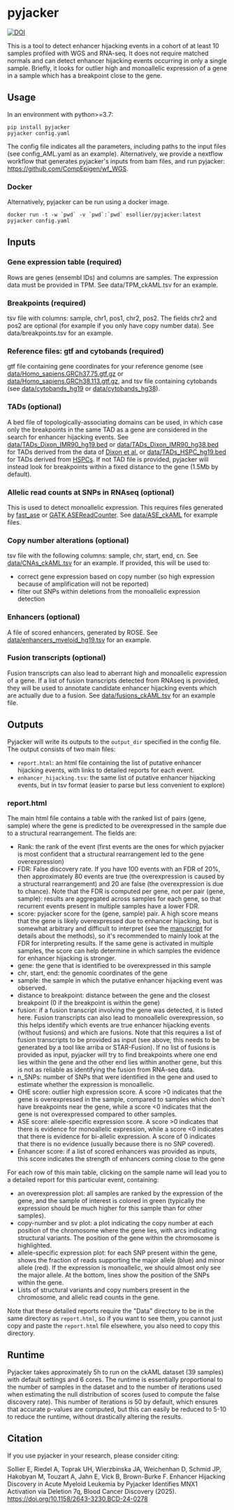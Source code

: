 # pyjacker
[![DOI](https://zenodo.org/badge/641412900.svg)](https://doi.org/10.5281/zenodo.14227955)

This is a tool to detect enhancer hijacking events in a cohort of at least 10 samples profiled with WGS and RNA-seq. It does not require matched normals and can detect enhancer hijacking events occurring in only a single sample. Briefly, it looks for outlier high and monoallelic expression of a gene in a sample which has a breakpoint close to the gene.

## Usage
In an environment with python>=3.7: 
```
pip install pyjacker
pyjacker config.yaml
```
The config file indicates all the parameters, including paths to the input files (see config_AML.yaml as an example). Alternatively, we provide a nextflow workflow that generates pyjacker's inputs from bam files, and run pyjacker: https://github.com/CompEpigen/wf_WGS.

### Docker
Alternatively, pyjacker can be run using a docker image.
```
docker run -t -w `pwd` -v `pwd`:`pwd` esollier/pyjacker:latest pyjacker config.yaml
```

## Inputs
### Gene expression table (required)
Rows are genes (ensembl IDs) and columns are samples. The expression data must be provided in TPM. See data/TPM_ckAML.tsv for an example.

### Breakpoints (required)
tsv file with columns: sample, chr1, pos1, chr2, pos2. 
The fields chr2 and pos2 are optional (for example if you only have copy number data). See data/breakpoints.tsv for an example.

### Reference files: gtf and cytobands (required)
gtf file containing gene coordinates for your reference genome (see [data/Homo_sapiens.GRCh37.75.gtf.gz](https://github.com/CompEpigen/pyjacker/blob/main/data/Homo_sapiens.GRCh37.75.gtf.gz) or [data/Homo_sapiens.GRCh38.113.gtf.gz](https://github.com/CompEpigen/pyjacker/blob/main/data/Homo_sapiens.GRCh38.113.gtf.gz), and tsv file containing cytobands (see [data/cytobands_hg19](https://github.com/CompEpigen/pyjacker/blob/main/data/cytobands_hg19.tsv) or [data/cytobands_hg38](https://github.com/CompEpigen/pyjacker/blob/main/data/cytobands_hg38.tsv)).

### TADs (optional)
A bed file of topologically-associating domains can be used, in which case only the breakpoints in the same TAD as a gene are considered in the search for enhancer hijacking events. See  [data/TADs_Dixon_IMR90_hg19.bed](https://github.com/CompEpigen/pyjacker/blob/main/data/TADs_Dixon_IMR90_hg19.bed) or [data/TADs_Dixon_IMR90_hg38.bed](https://github.com/CompEpigen/pyjacker/blob/main/data/TADs_Dixon_IMR90_hg38.bed) for TADs derived from the data of [Dixon et al.](https://www.nature.com/articles/nature14222) or [data/TADs_HSPC_hg19.bed](https://github.com/CompEpigen/pyjacker/blob/main/data/TADs_HSPC_hg19.bed) for TADs derived from [HSPCs](https://doi.org/10.1182/bloodadvances.2023012161). If not TAD file is provided, pyjacker will instead look for breakpoints within a fixed distance to the gene (1.5Mb by default).

### Allelic read counts at SNPs in RNAseq (optional)
This is used to detect monoallelic expression. This requires files generated by [fast_ase](https://github.com/e-sollier/fast_ase) or [GATK ASEReadCounter](https://gatk.broadinstitute.org/hc/en-us/articles/360037428291-ASEReadCounter). See [data/ASE_ckAML](https://github.com/CompEpigen/pyjacker/tree/main/data/ASE_ckAML) for example files.

### Copy number alterations (optional)
tsv file with the following columns: sample, chr, start, end, cn. See [data/CNAs_ckAML.tsv](https://github.com/CompEpigen/pyjacker/blob/main/data/CNAs_ckAML.tsv) for an example.
If provided, this will be used to:
- correct gene expression based on copy number (so high expression because of amplification will not be reported)
- filter out SNPs within deletions from the monoallelic expression detection

### Enhancers (optional)
A file of scored enhancers, generated by ROSE. See [data/enhancers_myeloid_hg19.tsv](https://github.com/CompEpigen/pyjacker/blob/main/data/enhancers_myeloid_hg19.tsv) for an example.

### Fusion transcripts (optional)

Fusion transcripts can also lead to aberrant high and monoallelic expression of a gene. If a list of fusion transcripts detected from RNAseq is provided, they will be used to annotate candidate enhancer hijacking events which are actually due to a fusion. See [data/fusions_ckAML.tsv](https://github.com/CompEpigen/pyjacker/blob/main/data/fusions_ckAML.tsv) for an example file.

## Outputs

Pyjacker will write its outputs to the `output_dir` specified in the config file. The output consists of two main files:
* `report.html`: an html file containing the list of putative enhancer hijacking events, with links to detailed reports for each event.
* `enhancer_hijacking.tsv`: the same list of putative enhancer hijacking events, but in tsv format (easier to parse but less convenient to explore)

### report.html
The main html file contains a table with the ranked list of pairs (gene, sample) where the gene is predicted to be overexpressed in the sample due to a structural rearrangement. The fields are:
* Rank: the rank of the event (first events are the ones for which pyjacker is most confident that a structural rearrangement led to the gene overexpression)
* FDR: False discovery rate. If you have 100 events with an FDR of 20%, then approximately 80 events are true (the overexpression is caused by a structural rearrangement) and 20 are false (the overexpression is due to chance). Note that the FDR is computed per gene, not per pair (gene, sample): results are aggregated across samples for each gene, so that recurrent events present in multiple samples have a lower FDR.
* score: pyjacker score for the (gene, sample) pair. A high score means that the gene is likely overexpressed due to enhancer hijacking, but is somewhat arbitrary and difficult to interpret (see the [manuscript](https://doi.org/10.1158/2643-3230.BCD-24-0278) for details about the methods), so it's recommended to mainly look at the FDR for interpreting results. If the same gene is activated in multiple samples, the score can help determine in which samples the evidence for enhancer hijacking is stronger.
* gene: the gene that is identified to be overexpressed in this sample
* chr, start, end: the genomic coordinates of the gene
* sample: the sample in which the putative enhancer hijacking event was observed.
* distance to breakpoint: distance between the gene and the closest breakpoint (0 if the breakpoint is within the gene)
* fusion: if a fusion transcript involving the gene was detected, it is listed here. Fusion transcripts can also lead to monoallelic overexpression, so this helps identify which events are true enhancer hijacking events (without fusions) and which are fusions. Note that this requires a list of fusion transcripts to be provided as input (see above; this needs to be generated by a tool like arriba or STAR-Fusion). If no list of fusions is provided as input, pyjacker will try to find breakpoints where one end lies within the gene and the other end lies within another gene, but this is not as reliable as identifying the fusion from RNA-seq data.
* n_SNPs: number of SNPs that were identified in the gene and used to estimate whether the expression is monoallelic.
* OHE score: outlier high expression score. A score >0 indicates that the gene is overexpressed in the sample, compared to samples which don't have breakpoints near the gene, while a score <0 indicates that the gene is not overexpressed compared to other samples.
* ASE score: allele-specific expression score. A score >0 indicates that there is evidence for monoallelic expression, while a score <0 indicates that there is evidence for bi-allelic expression. A score of 0 indicates that there is no evidence (usually because there is no SNP covered).
* Enhancer score: if a list of scored enhancers was provided as inputs, this score indicates the strength of enhancers coming close to the gene

For each row of this main table, clicking on the sample name will lead you to a detailed report for this particular event, containing:
* an overexpression plot: all samples are ranked by the expression of the gene, and the sample of interest is colored in green (typically the expression should be much higher for this sample than for other samples).
* copy-number and sv plot: a plot indicating the copy number at each position of the chromosome where the gene lies, with arcs indicating structural variants. The position of the gene within the chromosome is highlighted.
* allele-specific expression plot: for each SNP present within the gene, shows the fraction of reads supporting the major allele (blue) and minor allele (red). If the expression is monoallelic, we should almost only see the major allele. At the bottom, lines show the position of the SNPs within the gene.
* Lists of structural variants and copy numbers present in the chromosome, and allelic read counts in the gene.

Note that these detailed reports require the "Data" directory to be in the same directory as `report.html`, so if you want to see them, you cannot just copy and paste the `report.html` file elsewhere, you also need to copy this directory.

## Runtime
Pyjacker takes approximately 5h to run on the ckAML dataset (39 samples) with default settings and 6 cores. The runtime is essentially proportional to the number of samples in the dataset and to the number of iterations used when estimating the null distribution of scores (used to compute the false discovery rate). This number of iterations is 50 by default, which ensures that accurate p-values are computed, but this can easily be reduced to 5-10 to reduce the runtime, without drastically altering the results.


## Citation
If you use pyjacker in your research, please consider citing:

Sollier E, Riedel A, Toprak UH, Wierzbinska JA, Weichenhan D, Schmid JP, Hakobyan M, Touzart A, Jahn E, Vick B, Brown-Burke F. Enhancer Hijacking Discovery in Acute Myeloid Leukemia by Pyjacker Identifies MNX1 Activation via Deletion 7q, Blood Cancer Discovery (2025). https://doi.org/10.1158/2643-3230.BCD-24-0278


